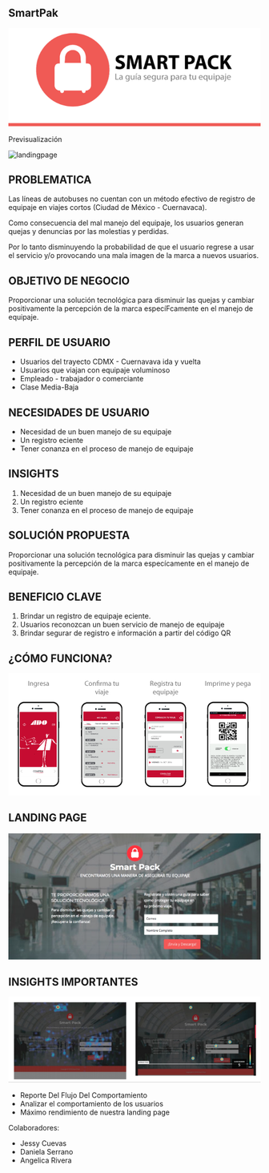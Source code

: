 
## SmartPak

![logo.png](logo.png)

Previsualización

![landingpage](https://user-images.githubusercontent.com/31232183/38585872-15895644-3ce1-11e8-9770-0bc7b4451e03.jpg)

## PROBLEMATICA

Las líneas de autobuses no cuentan con un método efectivo de registro de equipaje en viajes cortos (Ciudad de México - Cuernavaca).

Como consecuencia del mal manejo del equipaje, los usuarios generan quejas y denuncias por las molestias y perdidas.

Por lo tanto disminuyendo la probabilidad de que el usuario regrese a usar el servicio y/o provocando una mala imagen de la marca a nuevos usuarios.


## OBJETIVO DE NEGOCIO

Proporcionar una solución tecnológica para
disminuir las quejas y cambiar positivamente la
percepción de la marca especíFcamente en el
manejo de equipaje.

## PERFIL DE USUARIO

* Usuarios del trayecto CDMX - Cuernavava ida y vuelta
* Usuarios que viajan con equipaje voluminoso
* Empleado - trabajador o comerciante
* Clase Media-Baja

## NECESIDADES DE USUARIO
- Necesidad de un buen manejo de su equipaje
- Un registro eciente
- Tener conanza en el proceso de manejo de
equipaje


## INSIGHTS

1. Necesidad de un buen manejo de su equipaje
2. Un registro eciente
3. Tener conanza en el proceso de manejo de
equipaje

## SOLUCIÓN PROPUESTA
Proporcionar una solución tecnológica para
disminuir las quejas y cambiar positivamente la
percepción de la marca especícamente en el
manejo de equipaje.

## BENEFICIO CLAVE

1. Brindar un registro de equipaje eciente.
2. Usuarios reconozcan un buen servicio de
manejo de equipaje
3. Brindar segurar de registro e información a
partir del código QR

## ¿CÓMO FUNCIONA?
![flujo.png](flujo.png)

## LANDING PAGE
![landing.png](landing.png)

## INSIGHTS IMPORTANTES
![insights.png](insights.png)

* Reporte Del Flujo Del Comportamiento
* Analizar el comportamiento de los usuarios
* Máximo rendimiento de nuestra landing page

Colaboradores:

* Jessy Cuevas
* Daniela Serrano
* Angelica Rivera
